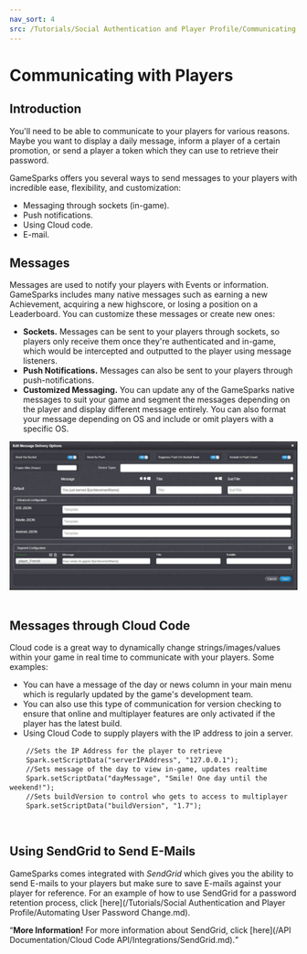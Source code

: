 ```yaml
---
nav_sort: 4
src: /Tutorials/Social Authentication and Player Profile/Communicating With Players.md
---
```


# Communicating with Players

## Introduction

You'll need to be able to communicate to your players for various reasons. Maybe you want to display a daily message, inform a player of a certain promotion, or send a player a token which they can use to retrieve their password.

GameSparks offers you several ways to send messages to your players with incredible ease, flexibility, and customization:
* Messaging through sockets (in-game).
* Push notifications.
* Using Cloud code.
* E-mail.  

## Messages

Messages are used to notify your players with Events or information. GameSparks includes many native messages such as earning a new Achievement, acquiring a new highscore, or losing a position on a Leaderboard. You can customize these messages or create new ones:
* **Sockets.** Messages can be sent to your players through sockets, so players only receive them once they're authenticated and in-game, which would be intercepted and outputted to the player using message listeners.
* **Push Notifications.** Messages can also be sent to your players through push-notifications.
* **Customized Messaging.** You can update any of the GameSparks native messages to suit your game and segment the messages depending on the player and display different message entirely. You can also format your message depending on OS and include or omit players with a specific OS.


![](img/PlayerCom/1.jpg)
 

## Messages through Cloud Code

Cloud code is a great way to dynamically change strings/images/values within your game in real time to communicate with your players. Some examples:
* You can have a message of the day or news column in your main menu which is regularly updated by the game's development team.
* You can also use this type of communication for version checking to ensure that online and multiplayer features are only activated if the player has the latest build.
* Using Cloud Code to supply players with the IP address to join a server.

```
    //Sets the IP Address for the player to retrieve
    Spark.setScriptData("serverIPAddress", "127.0.0.1");
    //Sets message of the day to view in-game, updates realtime
    Spark.setScriptData("dayMessage", "Smile! One day until the weekend!");
    //Sets buildVersion to control who gets to access to multiplayer
    Spark.setScriptData("buildVersion", "1.7");

```

 

## Using SendGrid to Send E-Mails

GameSparks comes integrated with *SendGrid* which gives you the ability to send E-mails to your players but make sure to save E-mails against your player for reference. For an example of how to use SendGrid for a password retention process, click [here](/Tutorials/Social Authentication and Player Profile/Automating User Password Change.md).

<q>**More Information!** For more information about SendGrid, click [here](/API Documentation/Cloud Code API/Integrations/SendGrid.md).</q>
